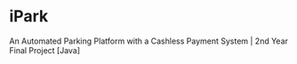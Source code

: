 # iPark
An Automated Parking Platform with a Cashless Payment System | 2nd Year Final Project [Java]



